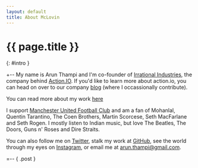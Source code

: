 ```yaml
---
layout: default
title: About McLovin
---
```


# {{ page.title }}
{: #intro }

+--
My name is Arun Thampi and I'm co-founder of [Irrational Industries](http://i18s.com), the company behind [Action.IO](https://www.action.io). If you'd like to learn more about action.io, you can head on over to our company [blog](http://blog.action.io) (where I occassionally contribute).

You can read more about my work [here](/work.html)

I support [Manchester United Football Club](http://manutd.com) and am a fan of Mohanlal, Quentin Tarantino, The Coen Brothers, Martin Scorcese, Seth MacFarlane and Seth Rogen. I mostly listen to Indian music, but love The Beatles, The Doors, Guns n' Roses and Dire Straits.

You can also follow me on [Twitter](http://twitter.com/iamclovin), stalk my work at [GitHub](http://github.com/arunthampi), see the world through my eyes on [Instagram](http://instagram.com/iamclovin), or email me at [arun.thampi@gmail.com](mailto:arun.thampi@gmail.com).

=-- { .post }

